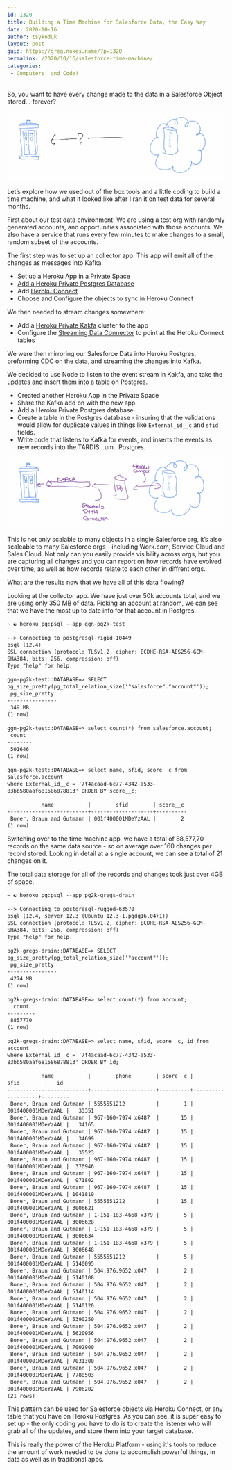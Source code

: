 ```yaml
---
id: 1320
title: Building a Time Machine for Salesforce Data, the Easy Way
date: 2020-10-16
author: tsykoduk
layout: post
guid: https://greg.nokes.name/?p=1320
permalink: /2020/10/16/salesforce-time-machine/
categories:
 - Computers! and Code!
---
```


So, you want to have every change made to the data in a Salesforce Object stored... forever?

![IMG 0010 2](/binaries/2020/10/IMG_0010_2.jpeg)

Let’s explore how we used out of the box tools and a little coding to build a time machine, and what it looked like after I ran it on test data for several months.

First about our test data environment:  We are using a test org with randomly generated accounts, and opportunities associated with those accounts. We also have a service that runs every few minutes to make changes to a small, random subset of the accounts. 

The first step was to set up an collector app. This app will emit all of the changes as messages into Kafka.

* Set up a Heroku App in a Private Space
* [Add a Heroku Private Postgres Database](https://devcenter.heroku.com/articles/heroku-postgresql#provisioning-heroku-postgres)
* Add [Heroku Connect](https://devcenter.heroku.com/articles/getting-started-with-heroku-and-connect-without-local-dev)
* Choose and Configure the objects to sync in Heroku Connect

We then needed to stream changes somewhere:

* Add a [Heroku Private Kakfa](https://devcenter.heroku.com/articles/kafka-on-heroku) cluster to the app
* Configure the [Streaming Data Connector](https://devcenter.heroku.com/articles/heroku-data-connectors) to point at the Heroku Connect tables

We were then mirroring our Salesforce Data into Heroku Postgres, preforming CDC on the data, and streaming the changes into Kafka.

We decided to use Node to listen to the event stream in Kakfa, and take the updates and insert them into a table on Postgres.

* Created another Heroku App in the Private Space
* Share the Kafka add on with the new app
* Add a Heroku Private Postgres database
* Create a table in the Postgres database - insuring that the validations would allow for duplicate values in things like `External_id__c` and `sfid` fields.
* Write code that listens to Kafka for events, and inserts the events as new records into the TARDIS ..um.. Postgres.

![IMG 0011 2](/binaries/2020/10/IMG_0011_2.jpeg)

This is not only scalable to many objects in a single Salesforce org, it’s also scaleable to many Salesforce orgs - including Work.com, Service Cloud and Sales Cloud. Not only can you easily provide visibility across orgs, but you are capturing all changes and you can report on how records have evolved over time, as well as how records relate to each other in diffrent orgs.

What are the results now that we have all of this data flowing? 

Looking at the collector app. We have just over 50k accounts total, and we are using only 350 MB of data. Picking an account at random, we can see that we have the most up to date info for that account in Postgres.


```
~ ☯ heroku pg:psql --app ggn-pg2k-test 

--> Connecting to postgresql-rigid-10449
psql (12.4)
SSL connection (protocol: TLSv1.2, cipher: ECDHE-RSA-AES256-GCM-SHA384, bits: 256, compression: off)
Type "help" for help.

ggn-pg2k-test::DATABASE=> SELECT pg_size_pretty(pg_total_relation_size('"salesforce"."account"'));
 pg_size_pretty 
----------------
 349 MB
(1 row)

ggn-pg2k-test::DATABASE=> select count(*) from salesforce.account;
 count  
--------
 501646
(1 row)

ggn-pg2k-test::DATABASE=> select name, sfid, score__c from salesforce.account 
where External_id__c = '7f4acaad-6c77-4342-a533-83bb580aaf681586878813' ORDER BY score__c;

           name           |        sfid        | score__c 
--------------------------+--------------------+----------
 Borer, Braun and Gutmann | 001f400001MDeYzAAL |        2
(1 row)
```

Switching over to the time machine app, we have a total of 88,577,70 records on the same data source - so on average over 160 changes per record stored. Looking in detail at a single account, we can see a total of 21 changes on it. 
 
The total data storage for all of the records and changes took just over 4GB of space.

```
~ ☯ heroku pg:psql --app pg2k-gregs-drain

--> Connecting to postgresql-rugged-63570
psql (12.4, server 12.3 (Ubuntu 12.3-1.pgdg16.04+1))
SSL connection (protocol: TLSv1.2, cipher: ECDHE-RSA-AES256-GCM-SHA384, bits: 256, compression: off)
Type "help" for help.

pg2k-gregs-drain::DATABASE=> SELECT pg_size_pretty(pg_total_relation_size('"account"'));
 pg_size_pretty 
----------------
 4274 MB
(1 row)

pg2k-gregs-drain::DATABASE=> select count(*) from account;
  count  
---------
 8857770
(1 row)

pg2k-gregs-drain::DATABASE=> select name, sfid, score__c, id from account 
where External_id__c = '7f4acaad-6c77-4342-a533-83bb580aaf681586878813' ORDER BY id;

           name           |        phone        | score__c |        sfid        |   id    
--------------------------+---------------------+----------+--------------------+---------
 Borer, Braun and Gutmann | 5555551212          |        1 | 001f400001MDeYzAAL |   33351
 Borer, Braun and Gutmann | 967-160-7974 x6487  |       15 | 001f400001MDeYzAAL |   34165
 Borer, Braun and Gutmann | 967-160-7974 x6487  |       15 | 001f400001MDeYzAAL |   34699
 Borer, Braun and Gutmann | 967-160-7974 x6487  |       15 | 001f400001MDeYzAAL |   35523
 Borer, Braun and Gutmann | 967-160-7974 x6487  |       15 | 001f400001MDeYzAAL |  376946
 Borer, Braun and Gutmann | 967-160-7974 x6487  |       15 | 001f400001MDeYzAAL |  971802
 Borer, Braun and Gutmann | 967-160-7974 x6487  |       15 | 001f400001MDeYzAAL | 1041819
 Borer, Braun and Gutmann | 5555551212          |       15 | 001f400001MDeYzAAL | 3006621
 Borer, Braun and Gutmann | 1-151-183-4668 x379 |        5 | 001f400001MDeYzAAL | 3006628
 Borer, Braun and Gutmann | 1-151-183-4668 x379 |        5 | 001f400001MDeYzAAL | 3006634
 Borer, Braun and Gutmann | 1-151-183-4668 x379 |        5 | 001f400001MDeYzAAL | 3006648
 Borer, Braun and Gutmann | 5555551212          |        5 | 001f400001MDeYzAAL | 5140095
 Borer, Braun and Gutmann | 504.976.9652 x047   |        2 | 001f400001MDeYzAAL | 5140108
 Borer, Braun and Gutmann | 504.976.9652 x047   |        2 | 001f400001MDeYzAAL | 5140114
 Borer, Braun and Gutmann | 504.976.9652 x047   |        2 | 001f400001MDeYzAAL | 5140120
 Borer, Braun and Gutmann | 504.976.9652 x047   |        2 | 001f400001MDeYzAAL | 5390250
 Borer, Braun and Gutmann | 504.976.9652 x047   |        2 | 001f400001MDeYzAAL | 5620956
 Borer, Braun and Gutmann | 504.976.9652 x047   |        2 | 001f400001MDeYzAAL | 7002900
 Borer, Braun and Gutmann | 504.976.9652 x047   |        2 | 001f400001MDeYzAAL | 7031300
 Borer, Braun and Gutmann | 504.976.9652 x047   |        2 | 001f400001MDeYzAAL | 7788503
 Borer, Braun and Gutmann | 504.976.9652 x047   |        2 | 001f400001MDeYzAAL | 7906202
(21 rows)
```

This pattern can be used for Salesforce objects via Heroku Connect, or any table that you have on Heroku Postgres. As you can see, it is super easy to set up - the only coding you have to do is to create the listener who will grab all of the updates, and store them into your target database.

This is really the power of the Heroku Platform - using it's tools to reduce the amount of work needed to be done to accomplish powerful things, in data as well as in traditional apps.
